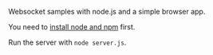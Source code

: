 Websocket samples with node.js and a simple browser app.

You need to [install node and npm](https://github.com/joyent/node/wiki/Installing-Node.js-via-package-manager) first.

Run the server with `node server.js`.

